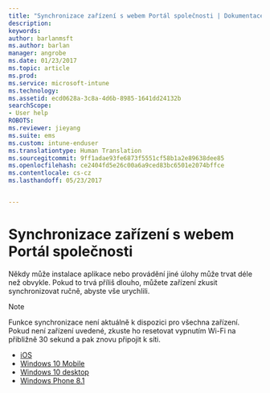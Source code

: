 ```yaml
---
title: "Synchronizace zařízení s webem Portál společnosti | Dokumentace Microsoftu"
description: 
keywords: 
author: barlanmsft
ms.author: barlan
manager: angrobe
ms.date: 01/23/2017
ms.topic: article
ms.prod: 
ms.service: microsoft-intune
ms.technology: 
ms.assetid: ecd0628a-3c8a-4d6b-8985-1641dd24132b
searchScope:
- User help
ROBOTS: 
ms.reviewer: jieyang
ms.suite: ems
ms.custom: intune-enduser
ms.translationtype: Human Translation
ms.sourcegitcommit: 9ff1adae93fe6873f5551cf58b1a2e89638dee85
ms.openlocfilehash: ce2404fd5e26c00a6a9ced83bc6501e2074bffce
ms.contentlocale: cs-cz
ms.lasthandoff: 05/23/2017


---
```



# <a name="sync-your-device-with-the-company-portal-website"></a>Synchronizace zařízení s webem Portál společnosti

Někdy může instalace aplikace nebo provádění jiné úlohy může trvat déle než obvykle. Pokud to trvá příliš dlouho, můžete zařízení zkusit synchronizovat ručně, abyste vše urychlili.

> [!Note]
> Funkce synchronizace není aktuálně k dispozici pro všechna zařízení. Pokud není zařízení uvedené, zkuste ho resetovat vypnutím Wi-Fi na přibližně 30 sekund a pak znovu připojit k síti.

* [iOS](sync-your-device-manually-ios.md)
* [Windows 10 Mobile](sync-your-device-manually-windows.md#windows-10-mobile)
* [Windows 10 desktop](sync-your-device-manually-windows.md#windows-10-desktop)
* [Windows Phone 8.1](sync-your-device-manually-windows.md#windows-phone-81)


